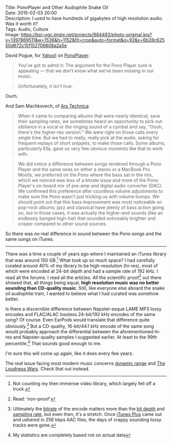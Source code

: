 Title: PonoPlayer and Other Audiophile Snake Oil  
Date: 2015-02-03 20:00  
Description: I used to have hundreds of gigabytes of high resolution audio. Was it worth it?  
Tags: Audio, Culture  
Image: https://ksr-ugc.imgix.net/projects/884493/photo-original.jpg?v=1397869511&w=1536&h=1152&fit=crop&auto=format&q=92&s=6b28c62550d672c15f152706808a2a5e  

David Pogue, for [Yahoo!][1] on [PonoPlayer][2]:

> You’ve got to admit it: The argument for the Pono Player sure is appealing — that we don’t know what we’ve been missing in our music.

> Unfortunately, it isn’t true.

Ouch.

And Sam Machkovech, of [Ars Technica][3]:

> When it came to comparing albums that were nearly identical, save their sampling rates, we sometimes heard an opportunity to pick out sibilance in a vocal or the ringing sound of a cymbal and say, "Oooh, there's the higher-res version." We were right on those calls every single time. But we had to really, really pick at the audio, asking for frequent replays of short snippets, to make those calls. Some albums, particularly Ella, gave us very few obvious moments like that to work with.

> We did notice a difference between songs rendered through a Pono Player and the same ones on either a stereo or a MacBook Pro. Mostly, we preferred on the Pono where the bass sat in the mix, which we noticed was less of a bitrate issue and more of the Pono Player's on-board mix of pre-amp and digital audio converter (DAC). We confirmed this preference after countless volume adjustments to make sure the Pono wasn't just tricking us with volume bumps. We should point out that this bass improvement was most noticeable on pop-rock albums; jazz and classical have plenty of bass action going on, but in those cases, it was actually the higher-end sounds (like an endlessly banged high-hat) that sounded noticeably brighter and crisper compared to other sound sources.

So there was no real difference in sound between the Pono songs and the same songs on iTunes. 

***

There was a time a couple of years ago where I maintained an iTunes library that was around 150 GB.[^1] What took up so much space? I had carefully curated around 40% of my library to be high-resolution (hi-res), most of which were encoded at 24-bit depth and had a sample rate of 192 kHz. I read all the forums. I read all the articles. All the scientific proof[^2] out there showed that, all things being equal,  **high resolution music was no better sounding than CD-quality music.** Still, like everyone else aboard the snake oil audiophile train, I wanted to believe what I had curated was somehow better.

Is there a discernible difference between Napster-esque LAME MP3 lossy encodes and FLAC/ALAC lossless 24-bit/192 kHz encodes of the same song? Of course. Even EarPods would translate that difference quite obviously.[^3] But a CD-quality, 16-bit/44.1 kHz encode of the same song would probably approach the differential between the aforementioned hi-res and Napster-quality samples I suggested earlier. At least to the 99th percentile.[^4] That sounds good enough to me.

I'm sure this will come up again, like it does every few years.

The *real* issue facing most modern music concerns [dynamic range][4] and [The Loudness Wars][5]. Check that out instead.

[^1]: Not counting my then immense video library, which largely fell off a truck.
[^2]: Read: 'non-proof'
[^3]: Ultimately the [bitrate][a] of the encode matters more than the [bit depth][b] and [sampling rate,][c] but even then, it's a stretch. Once [iTunes Plus][d] came out and ushered in 256 kbps AAC files, the days of crappy sounding lossy tracks were gone. 
[^4]: My statistics are completely based not on actual data

[a]: https://en.wikipedia.org/wiki/Bit_rate#Audio "Wikipedia: Bit rate"
[b]: https://en.wikipedia.org/wiki/Audio_bit_depth "Wikipedia: Bit depth"
[c]: https://en.wikipedia.org/wiki/Sampling_(signal_processing)#Sampling_rate "Wikipedia: Sampling rate"
[d]: https://en.wikipedia.org/wiki/ITunes_Store#Pricing_model "Wikipedia: iTunes Store pricing model"

[1]: https://www.yahoo.com/tech/it-was-one-of-kickstarters-most-successful-109496883039.html "Yahoo reporting on the PonoPlayer's success as a Kickstater"
[2]: https://www.kickstarter.com/projects/1003614822/ponomusic-where-your-soul-rediscovers-music "PonoPlayer Kickstater"
[3]: http://arstechnica.com/gadgets/2015/02/pono-player-review-a-tall-refreshing-drink-of-snake-oil/2/ "Ars Technica on the PonoPlayer"
[4]: https://en.wikipedia.org/wiki/Dynamic_range "Wikipedia: Dynamic Range"
[5]: https://en.wikipedia.org/wiki/Loudness_war "Wikipedia: 'Loudness War'"
